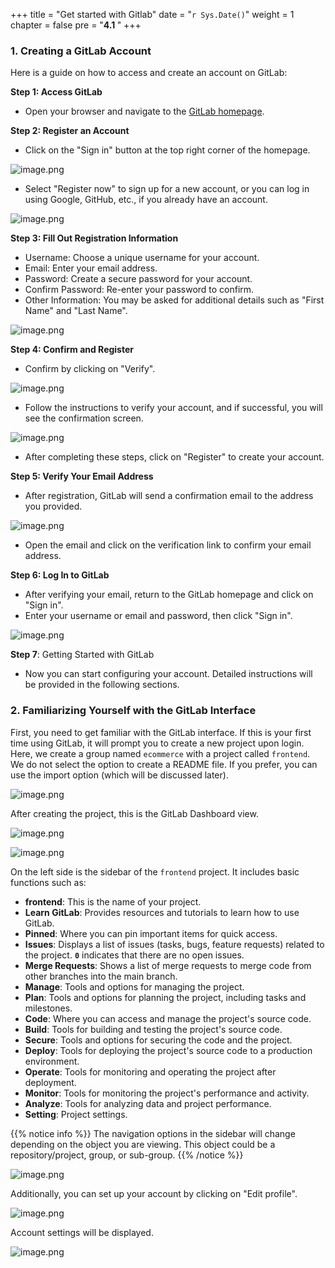 +++
title = "Get started with Gitlab"
date = "`r Sys.Date()`" 
weight = 1
chapter = false
pre = "<b>4.1 </b>"
+++

### 1. Creating a GitLab Account

Here is a guide on how to access and create an account on GitLab:

**Step 1: Access GitLab**

- Open your browser and navigate to the [GitLab homepage](https://about.gitlab.com/).

**Step 2: Register an Account**

- Click on the "Sign in" button at the top right corner of the homepage.

![image.png](/images/4-setupgitlab/4.1-getstarted/image.png?featherlight=false&width=60pc)

- Select "Register now" to sign up for a new account, or you can log in using Google, GitHub, etc., if you already have an account.

![image.png](/images/4-setupgitlab/4.1-getstarted/image1.png?featherlight=false&width=30pc)

**Step 3: Fill Out Registration Information**

- Username: Choose a unique username for your account.
- Email: Enter your email address.
- Password: Create a secure password for your account.
- Confirm Password: Re-enter your password to confirm.
- Other Information: You may be asked for additional details such as "First Name" and "Last Name".

![image.png](/images/4-setupgitlab/4.1-getstarted/image2.png?featherlight=false&width=30pc)

**Step 4: Confirm and Register**

- Confirm by clicking on "Verify".

![image.png](/images/4-setupgitlab/4.1-getstarted/image3.png?featherlight=false&width=30pc)

- Follow the instructions to verify your account, and if successful, you will see the confirmation screen.

![image.png](/images/4-setupgitlab/4.1-getstarted/image4.png?featherlight=false&width=30pc)

- After completing these steps, click on "Register" to create your account.

**Step 5: Verify Your Email Address**

- After registration, GitLab will send a confirmation email to the address you provided.

![image.png](/images/4-setupgitlab/4.1-getstarted/image5.png?featherlight=false&width=60pc)

- Open the email and click on the verification link to confirm your email address.

**Step 6: Log In to GitLab**

- After verifying your email, return to the GitLab homepage and click on "Sign in".
- Enter your username or email and password, then click "Sign in".

![image.png](/images/4-setupgitlab/4.1-getstarted/image6.png?featherlight=false&width=60pc)

**Step 7**: Getting Started with GitLab

- Now you can start configuring your account. Detailed instructions will be provided in the following sections.

### 2. Familiarizing Yourself with the GitLab Interface

First, you need to get familiar with the GitLab interface. If this is your first time using GitLab, it will prompt you to create a new project upon login. Here, we create a group named `ecommerce` with a project called `frontend`. We do not select the option to create a README file. If you prefer, you can use the import option (which will be discussed later).

![image.png](/images/4-setupgitlab/4.1-getstarted/image7.png?featherlight=false&width=60pc)

After creating the project, this is the GitLab Dashboard view.

![image.png](/images/4-setupgitlab/4.1-getstarted/image8.png?featherlight=false&width=50pc)

![image.png](/images/4-setupgitlab/4.1-getstarted/image9.png?featherlight=false&width=20pc)

On the left side is the sidebar of the `frontend` project. It includes basic functions such as:

- **frontend**: This is the name of your project.
- **Learn GitLab**: Provides resources and tutorials to learn how to use GitLab.
- **Pinned**: Where you can pin important items for quick access.
- **Issues**: Displays a list of issues (tasks, bugs, feature requests) related to the project. **`0`** indicates that there are no open issues.
- **Merge Requests**: Shows a list of merge requests to merge code from other branches into the main branch.
- **Manage**: Tools and options for managing the project.
- **Plan**: Tools and options for planning the project, including tasks and milestones.
- **Code**: Where you can access and manage the project's source code.
- **Build**: Tools for building and testing the project's source code.
- **Secure**: Tools and options for securing the code and the project.
- **Deploy**: Tools for deploying the project's source code to a production environment.
- **Operate**: Tools for monitoring and operating the project after deployment.
- **Monitor**: Tools for monitoring the project's performance and activity.
- **Analyze**: Tools for analyzing data and project performance.
- **Setting**: Project settings.

{{% notice info %}}
The navigation options in the sidebar will change depending on the object you are viewing. This object could be a repository/project, group, or sub-group.
{{% /notice %}}

![image.png](/images/4-setupgitlab/4.1-getstarted/image10.png?featherlight=false&width=60pc)

Additionally, you can set up your account by clicking on "Edit profile".

![image.png](/images/4-setupgitlab/4.1-getstarted/image11.png?featherlight=false&width=20pc)

Account settings will be displayed.

![image.png](/images/4-setupgitlab/4.1-getstarted/image12.png?featherlight=false&width=50pc)
